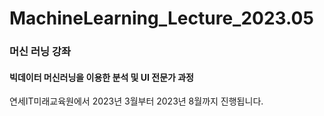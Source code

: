 # MachineLearning_Lecture_2023.05

### 머신 러닝 강좌

#### 빅데이터 머신러닝을 이용한 분석 및 UI 전문가 과정

연세IT미래교육원에서 2023년 3월부터 2023년 8월까지 진행됩니다.
